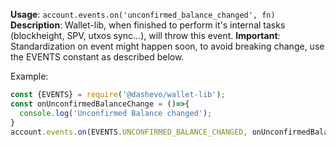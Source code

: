**Usage**: `account.events.on('unconfirmed_balance_changed', fn)`    
**Description**: Wallet-lib, when finished to perform it's internal tasks (blockheight, SPV, utxos sync...), will throw this event.
**Important**: Standardization on event might happen soon, to avoid breaking change, use the EVENTS constant as described below. 

Example: 
```js
const {EVENTS} = require('@dashevo/wallet-lib');
const onUnconfirmedBalanceChange = ()=>{
  console.log('Unconfirmed Balance changed');
}
account.events.on(EVENTS.UNCONFIRMED_BALANCE_CHANGED, onUnconfirmedBalanceChange);
```

